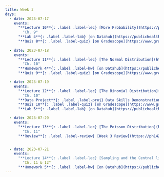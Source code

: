 ```yaml
---
title: Week 3
days:
  - date: 2023-07-17
    events:
      "**Lecture 10**{: .label .label-lec} [More Probability](https://ph142-ucb.github.io/su23/src/l10-more-probability.pdf)[{recording}](https://bcourses.berkeley.edu/courses/1525581/pages/lecture-10)":
        "Ch. 9"
      "**Lab 4**{: .label .label-lab} [on Datahub](https://publichealth.datahub.berkeley.edu/hub/user-redirect/git-pull?repo=https%3A%2F%2Fgithub.com%2Fph142-ucb%2Fph142-su23&urlpath=rstudio%2F&branch=main) (Due July 18th)":
      "**Quiz 8**{: .label .label-quiz} [on Gradescope](https://www.gradescope.com/courses/546137) (Due Jul. 19th, 10:00 PM PST)":
      
  - date: 2023-07-18
    events:
      "**Lecture 11**{: .label .label-lec} [The Normal Distribution](https://ph142-ucb.github.io/su23/src/l11-normal-distribution.pdf)[{videos}](https://bcourses.berkeley.edu/courses/1525581/pages/normal-distribution)": 
        "Ch. 10"
      "**Homework 4**{: .label .label-hw} [on Datahub](https://publichealth.datahub.berkeley.edu/hub/user-redirect/git-pull?repo=https%3A%2F%2Fgithub.com%2Fph142-ucb%2Fph142-su23&urlpath=rstudio%2F&branch=main) [{Solutions}](https://ph142-ucb.github.io/su23/src/hw04sol.pdf)":
      "**Quiz 9**{: .label .label-quiz} [on Gradescope](https://www.gradescope.com/courses/546137) (Due Jul. 20th, 10:00 PM PST)":

  - date: 2023-07-19
    events:
      "**Lecture 12**{: .label .label-lec} [The Binomial Distribution](https://ph142-ucb.github.io/su23/src/l12-binomial.pdf)[{recording}](https://bcourses.berkeley.edu/courses/1525581/pages/lecture-12)":
        "Ch. 10"
      "**Data Project**{: .label .label-proj} Data Skills Demonstration Part I (Due 10:00 PM PST)":
      "**Quiz 10**{: .label .label-quiz} [on Gradescope](https://www.gradescope.com/courses/546137) (Due Jul. 21st, 10:00 PM PST)":
      "**Lab 5**{: .label .label-lab} [on Datahub](https://publichealth.datahub.berkeley.edu/hub/user-redirect/git-pull?repo=https%3A%2F%2Fgithub.com%2Fph142-ucb%2Fph142-su23&urlpath=rstudio%2F&branch=main) (Due July 20th)":

  - date: 2023-07-20
    events:
      "**Lecture 13**{: .label .label-lec} [The Poisson Distribution](https://ph142-ucb.github.io/su23/src/l13-poisson.pdf)[{video}](https://bcourses.berkeley.edu/courses/1525581/pages/poisson)":
        "Ch. 11"
      "**Review**{: .label .label-review} [Week 3 Review](https://ph142-ucb.github.io/su23/src/week3_review.pdf)":


  - date: 2023-07-21
    events:
      "**Lecture 14**{: .label .label-lec} [Sampling and the Central limit theorem](ph142-ucb.github.io/su23/src/l14-central-limit.pdf)[{video}](https://bcourses.berkeley.edu/courses/1525581/pages/lecture-14):
        "Ch. 11 & 12"
      "**Homework 5**{: .label .label-hw} [on Datahub](https://publichealth.datahub.berkeley.edu/hub/user-redirect/git-pull?repo=https%3A%2F%2Fgithub.com%2Fph142-ucb%2Fph142-su23&urlpath=rstudio%2F&branch=main)":
---
```

